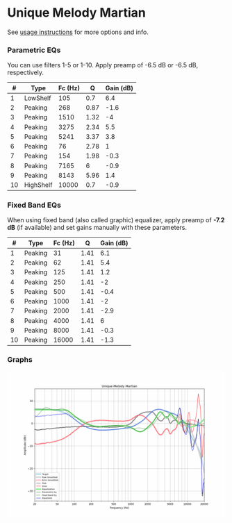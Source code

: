 # Unique Melody Martian
See [usage instructions](https://github.com/jaakkopasanen/AutoEq#usage) for more options and info.

### Parametric EQs
You can use filters 1-5 or 1-10. Apply preamp of -6.5 dB or -6.5 dB, respectively.

|   # | Type      |   Fc (Hz) |    Q |   Gain (dB) |
|-----|-----------|-----------|------|-------------|
|   1 | LowShelf  |       105 | 0.7  |         6.4 |
|   2 | Peaking   |       268 | 0.87 |        -1.6 |
|   3 | Peaking   |      1510 | 1.32 |        -4   |
|   4 | Peaking   |      3275 | 2.34 |         5.5 |
|   5 | Peaking   |      5241 | 3.37 |         3.8 |
|   6 | Peaking   |        76 | 2.78 |         1   |
|   7 | Peaking   |       154 | 1.98 |        -0.3 |
|   8 | Peaking   |      7165 | 6    |        -0.9 |
|   9 | Peaking   |      8143 | 5.96 |         1.4 |
|  10 | HighShelf |     10000 | 0.7  |        -0.9 |

### Fixed Band EQs
When using fixed band (also called graphic) equalizer, apply preamp of **-7.2 dB** (if available) and set gains manually with these parameters.

|   # | Type    |   Fc (Hz) |    Q |   Gain (dB) |
|-----|---------|-----------|------|-------------|
|   1 | Peaking |        31 | 1.41 |         6.1 |
|   2 | Peaking |        62 | 1.41 |         5.4 |
|   3 | Peaking |       125 | 1.41 |         1.2 |
|   4 | Peaking |       250 | 1.41 |        -2   |
|   5 | Peaking |       500 | 1.41 |        -0.4 |
|   6 | Peaking |      1000 | 1.41 |        -2   |
|   7 | Peaking |      2000 | 1.41 |        -2.9 |
|   8 | Peaking |      4000 | 1.41 |         6   |
|   9 | Peaking |      8000 | 1.41 |        -0.3 |
|  10 | Peaking |     16000 | 1.41 |        -1.3 |

### Graphs
![](./Unique%20Melody%20Martian.png)
